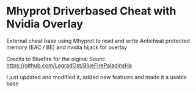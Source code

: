 # Mhyprot Driverbased Cheat with Nvidia Overlay
External cheat base using Mhyprot to read and write Anticheat protected memory (EAC / BE) and nvidia hijack for overlay

Credits to Bluefire for the oiginal Sourc: https://github.com/LagradOst/BlueFirePaladinsHa

I just updated and modified it, added new features and made it a usable base
